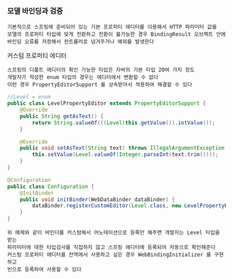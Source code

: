 ### 모델 바인딩과 검증

    기본적으로 스프링에 준비되어 있는 기본 프로퍼티 에디터를 이용해서 HTTP 파라미터 값을
    모델의 프로퍼티 타입에 맞게 전환하고 전환이 불가능한 경우 BindingResult 오브젝트 안에
    바인딩 오류를 저장해서 컨트롤러로 넘겨주거나 예외를 발생한다

커스텀 프로퍼티 에디터

    스프링의 디폴트 에디터의 확인 가능한 타입은 자바의 기본 타입 20여 가지 정도
    개발자가 작성한 enum 타입의 경우는 에디터에서 변환할 수 없다
    이런 경우 PropertyEditorSupport 를 상속받아서 적용하여 해결할 수 있다
    
```java
//Level = enum
public class LevelPropertyEditor extends PropertyEditorSupport {
    @Override
    public String getAsText() {
        return String.valueOf(((Level)this.getValue()).intValue());
    }

    @Override
    public void setAsText(String text) throws IllegalArgumentException {
        this.setValue(Level.valueOf(Integer.parseInt(text.trim())));
    }
}

@Configuration
public class Configuration {
    @InitBinder
    public void initBinder(WebDataBinder dataBinder) {
        dataBinder.registerCustomEditor(Level.class, new LevelPropertyEditor());
    }
}
```

    위 예제와 같이 바인더를 커스텀해서 어노테이션으로 등록만 해주면 개발자는 Level 타입을 받는
    파라미터에 대한 타입검사를 직접하지 않고 스프링 에디터에 등록되어 자동으로 확인해준다
    커스텀 프로퍼티 에디터를 전역에서 사용하고 싶은 경우 WebBindingInitializer 를 구현하고
    빈으로 등록하여 사용할 수 있다